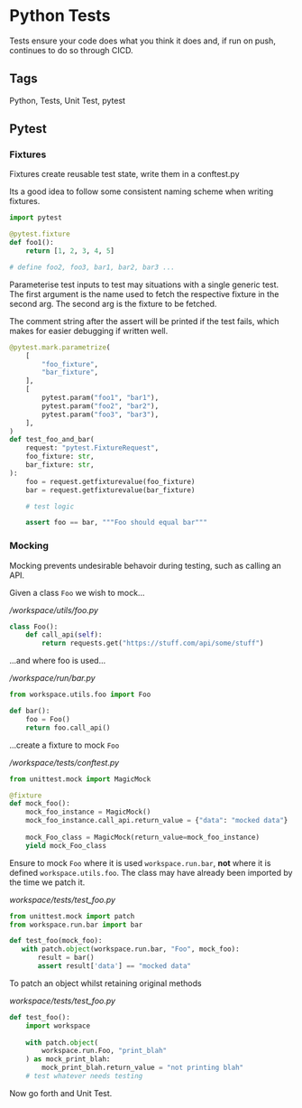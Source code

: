 # Python Tests

Tests ensure your code does what you think it does and, if run on push, continues to do so through CICD.

## Tags

Python, Tests, Unit Test, pytest 


## Pytest

### Fixtures
Fixtures create reusable test state, write them in a conftest.py

Its a good idea to follow some consistent naming scheme when writing fixtures.
```python
import pytest

@pytest.fixture
def foo1():
    return [1, 2, 3, 4, 5]

# define foo2, foo3, bar1, bar2, bar3 ...
```

Parameterise test inputs to test may situations with a single generic test. The first argument is the name used to fetch the respective fixture in the second arg. The second arg is the fixture to be fetched.

The comment string after the assert will be printed if the test fails, which makes for easier debugging if written well.

```python
@pytest.mark.parametrize(
    [
        "foo_fixture",
        "bar_fixture",
    ],
    [
        pytest.param("foo1", "bar1"),
        pytest.param("foo2", "bar2"),
        pytest.param("foo3", "bar3"),
    ],
)
def test_foo_and_bar(
    request: "pytest.FixtureRequest",
    foo_fixture: str,
    bar_fixture: str,
):
    foo = request.getfixturevalue(foo_fixture)
    bar = request.getfixturevalue(bar_fixture)

    # test logic

    assert foo == bar, """Foo should equal bar"""
```


### Mocking
Mocking prevents undesirable behavoir during testing, such as calling an API.

Given a class `Foo` we wish to mock...

*/workspace/utils/foo.py*
```python
class Foo():
    def call_api(self):
    	return requests.get("https://stuff.com/api/some/stuff")
```

...and where foo is used...

*/workspace/run/bar.py*
```python
from workspace.utils.foo import Foo

def bar():
    foo = Foo()
    return foo.call_api()
```

...create a fixture to mock `Foo`

*/workspace/tests/conftest.py*
```python
from unittest.mock import MagicMock

@fixture
def mock_foo():
    mock_foo_instance = MagicMock()
    mock_foo_instance.call_api.return_value = {"data": "mocked data"}
    
    mock_Foo_class = MagicMock(return_value=mock_foo_instance)
    yield mock_Foo_class
```

Ensure to mock `Foo` where it is used `workspace.run.bar`, **not** where it is defined `workspace.utils.foo`. The class may have already been imported by the time we patch it.

*workspace/tests/test_foo.py*
```python
from unittest.mock import patch
from workspace.run.bar import bar

def test_foo(mock_foo):
   with patch.object(workspace.run.bar, "Foo", mock_foo):
       result = bar()
       assert result['data'] == "mocked data"

```

To patch an object whilst retaining original methods

*workspace/tests/test_foo.py*
```python
def test_foo():
    import workspace 
    
    with patch.object(
        workspace.run.Foo, "print_blah"
    ) as mock_print_blah:
        mock_print_blah.return_value = "not printing blah"
	# test whatever needs testing
```


Now go forth and Unit Test.
